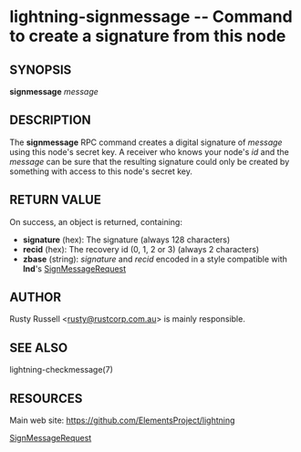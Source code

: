 lightning-signmessage -- Command to create a signature from this node
=====================================================================

SYNOPSIS
--------

**signmessage** *message*

DESCRIPTION
-----------

The **signmessage** RPC command creates a digital signature of
*message* using this node's secret key. A receiver who knows your
node's *id* and the *message* can be sure that the resulting signature could
only be created by something with access to this node's secret key.

RETURN VALUE
------------

[comment]: # (GENERATE-FROM-SCHEMA-START)
On success, an object is returned, containing:

- **signature** (hex): The signature (always 128 characters)
- **recid** (hex): The recovery id (0, 1, 2 or 3) (always 2 characters)
- **zbase** (string): *signature* and *recid* encoded in a style compatible with **lnd**'s [SignMessageRequest](https://api.lightning.community/#grpc-request-signmessagerequest)

[comment]: # (GENERATE-FROM-SCHEMA-END)

AUTHOR
------

Rusty Russell <<rusty@rustcorp.com.au>> is mainly responsible.

SEE ALSO
--------

lightning-checkmessage(7)

RESOURCES
---------

Main web site: <https://github.com/ElementsProject/lightning>

[SignMessageRequest](https://api.lightning.community/#grpc-request-signmessagerequest)

[comment]: # ( SHA256STAMP:04bac6c24dea9dbf1f0d42015b1452875154d4f270e264fbad5145ed4b747448)

